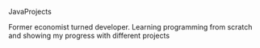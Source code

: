 JavaProjects

Former economist turned developer.
Learning programming from scratch and showing my progress with different projects
